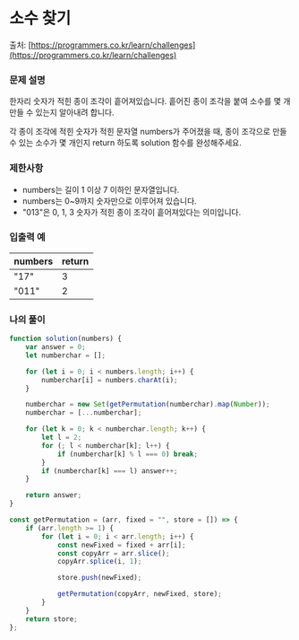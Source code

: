 # 소수 찾기

출처: [https://programmers.co.kr/learn/challenges](https://programmers.co.kr/learn/challenges)

### 문제 설명

한자리 숫자가 적힌 종이 조각이 흩어져있습니다. 흩어진 종이 조각을 붙여 소수를 몇 개 만들 수 있는지 알아내려 합니다.

각 종이 조각에 적힌 숫자가 적힌 문자열 numbers가 주어졌을 때, 종이 조각으로 만들 수 있는 소수가 몇 개인지 return 하도록 solution 함수를 완성해주세요.

### 제한사항

-   numbers는 길이 1 이상 7 이하인 문자열입니다.
-   numbers는 0~9까지 숫자만으로 이루어져 있습니다.
-   "013"은 0, 1, 3 숫자가 적힌 종이 조각이 흩어져있다는 의미입니다.

### 입출력 예

| numbers | return |
| ------- | ------ |
| "17"    | 3      |
| "011"   | 2      |

### 나의 풀이

```javascript
function solution(numbers) {
    var answer = 0;
    let numberchar = [];

    for (let i = 0; i < numbers.length; i++) {
        numberchar[i] = numbers.charAt(i);
    }

    numberchar = new Set(getPermutation(numberchar).map(Number));
    numberchar = [...numberchar];

    for (let k = 0; k < numberchar.length; k++) {
        let l = 2;
        for (; l < numberchar[k]; l++) {
            if (numberchar[k] % l === 0) break;
        }
        if (numberchar[k] === l) answer++;
    }

    return answer;
}

const getPermutation = (arr, fixed = "", store = []) => {
    if (arr.length >= 1) {
        for (let i = 0; i < arr.length; i++) {
            const newFixed = fixed + arr[i];
            const copyArr = arr.slice();
            copyArr.splice(i, 1);

            store.push(newFixed);

            getPermutation(copyArr, newFixed, store);
        }
    }
    return store;
};
```
